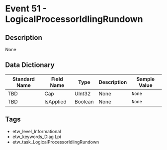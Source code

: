 # Event 51 - LogicalProcessorIdlingRundown

## Description
None

## Data Dictionary
|Standard Name|Field Name|Type|Description|Sample Value|
|---|---|---|---|---|
|TBD|Cap|UInt32|None|`None`|
|TBD|IsApplied|Boolean|None|`None`|

## Tags
* etw_level_Informational
* etw_keywords_Diag Lpi
* etw_task_LogicalProcessorIdlingRundown
